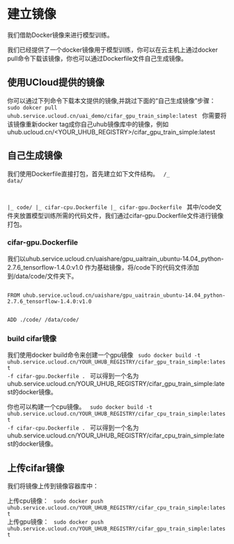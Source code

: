 

# 建立镜像
我们借助Docker镜像来进行模型训练。

我们已经提供了一个docker镜像用于模型训练，你可以在云主机上通过docker pull命令下载该镜像，你也可以通过Dockerfile文件自己生成镜像。

## 使用UCloud提供的镜像
你可以通过下列命令下载本文提供的镜像,并跳过下面的“自己生成镜像”步骤：
<code>
sudo dokcer pull uhub.service.ucloud.cn/uai_demo/cifar_gpu_train_simple:latest
</code>
你需要将该镜像重新docker tag成你自己uhub镜像库中的镜像，例如uhub.ucloud.cn/<YOUR\_UHUB\_REGISTRY>/cifar\_gpu\_train\_simple:latest

## 自己生成镜像
我们使用Dockerfile直接打包，首先建立如下文件结构。
<code>
/_ data/

  |_ code/
  |_ cifar-cpu.Dockerfile
  |_ cifar-gpu.Dockerfile
</code>
其中/code文件夹放置模型训练所需的代码文件，我们通过cifar-gpu.Dockerfile文件进行镜像打包。

### cifar-gpu.Dockerfile
我们以uhub.service.ucloud.cn/uaishare/gpu\_uaitrain\_ubuntu-14.04\_python-2.7.6\_tensorflow-1.4.0:v1.0 作为基础镜像，将/code下的代码文件添加到/data/code/文件夹下。

<code>
FROM uhub.service.ucloud.cn/uaishare/gpu_uaitrain_ubuntu-14.04_python-2.7.6_tensorflow-1.4.0:v1.0

ADD ./code/ /data/code/
</code>

### build cifar镜像
我们使用docker build命令来创建一个gpu镜像
<code>
sudo docker build -t uhub.service.ucloud.cn/YOUR_UHUB_REGISTRY/cifar_gpu_train_simple:latest -f cifar-gpu.Dockerfile .
</code>
可以得到一个名为uhub.service.ucloud.cn/YOUR\_UHUB\_REGISTRY/cifar\_gpu\_train\_simple:latest的docker镜像。

你也可以构建一个cpu镜像。
<code>
sudo docker build -t uhub.service.ucloud.cn/YOUR_UHUB_REGISTRY/cifar_cpu_train_simple:latest -f cifar-cpu.Dockerfile .
</code>
可以得到一个名为uhub.service.ucloud.cn/YOUR\_UHUB\_REGISTRY/cifar\_cpu\_train\_simple:latest的docker镜像。

## 上传cifar镜像
我们将镜像上传到镜像容器库中：

上传cpu镜像：
<code>
sudo docker push uhub.service.ucloud.cn/YOUR_UHUB_REGISTRY/cifar_cpu_train_simple:latest
</code>
上传gpu镜像：
<code>
sudo docker push uhub.service.ucloud.cn/YOUR_UHUB_REGISTRY/cifar_gpu_train_simple:latest
</code>

